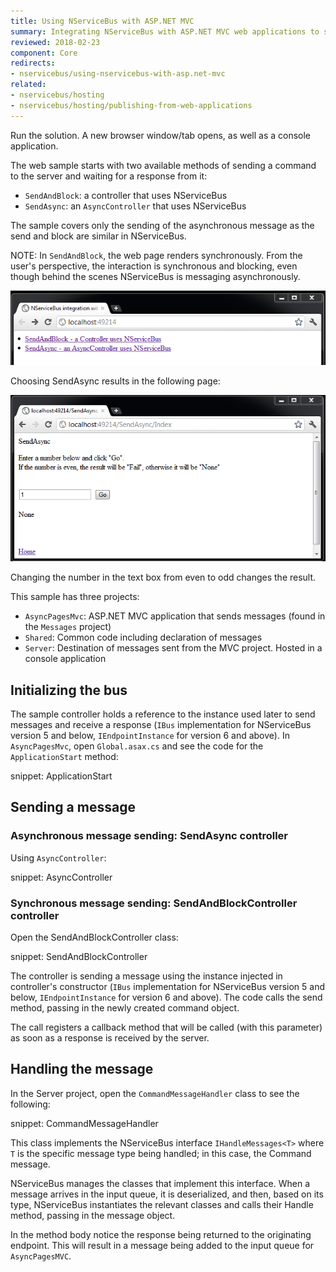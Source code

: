 ```yaml
---
title: Using NServiceBus with ASP.NET MVC
summary: Integrating NServiceBus with ASP.NET MVC web applications to send messages from a website.
reviewed: 2018-02-23
component: Core
redirects:
- nservicebus/using-nservicebus-with-asp.net-mvc
related:
- nservicebus/hosting
- nservicebus/hosting/publishing-from-web-applications
---
```


Run the solution. A new browser window/tab opens, as well as a console application.

The web sample starts with two available methods of sending a command to the server and waiting for a response from it:

 * `SendAndBlock`: a controller that uses NServiceBus
 * `SendAsync`: an `AsyncController` that uses NServiceBus

The sample covers only the sending of the asynchronous message as the send and block are similar in NServiceBus.

NOTE: In `SendAndBlock`, the web page renders synchronously. From the user's perspective, the interaction is synchronous and blocking, even though behind the scenes NServiceBus is messaging asynchronously.

![AsyncPages Asp.Net Mvc sample running](async-pages-mvc-selecting-blocking-method.png "AsyncPages Asp.Net Mvc sample running")

Choosing SendAsync results in the following page:

![AsyncPages Asp.Net Mvc sample running](async-pages-mvc-running.png "AsyncPages Asp.Net Mvc sample running")

Changing the number in the text box from even to odd changes the result.

This sample has three projects:

 * `AsyncPagesMvc`: ASP.NET MVC application that sends messages (found in the `Messages` project)
 * `Shared`: Common code including declaration of messages
 * `Server`: Destination of messages sent from the MVC project. Hosted in a console application


## Initializing the bus

The sample controller holds a reference to the instance used later to send messages and receive a response (`IBus` implementation for NServiceBus version 5 and below, `IEndpointInstance` for version 6 and above). In `AsyncPagesMvc`, open `Global.asax.cs` and see the code for the `ApplicationStart` method:

snippet: ApplicationStart


## Sending a message


### Asynchronous message sending: SendAsync controller

Using `AsyncController`:

snippet: AsyncController


### Synchronous message sending: SendAndBlockController controller

Open the SendAndBlockController class:

snippet: SendAndBlockController

The controller is sending a message using the instance injected in controller's constructor (`IBus` implementation for NServiceBus version 5 and below, `IEndpointInstance` for version 6 and above). The code calls the send method, passing in the newly created command object.

The call registers a callback method that will be called (with this parameter) as soon as a response is received by the server.


## Handling the message

In the Server project, open the `CommandMessageHandler` class to see the following:

snippet: CommandMessageHandler

This class implements the NServiceBus interface `IHandleMessages<T>` where `T` is the specific message type being handled; in this case, the Command message.

NServiceBus manages the classes that implement this interface. When a message arrives in the input queue, it is deserialized, and then, based on its type, NServiceBus instantiates the relevant classes and calls their Handle method, passing in the message object.

In the method body notice the response being returned to the originating endpoint. This will result in a message being added to the input queue for `AsyncPagesMVC`.
